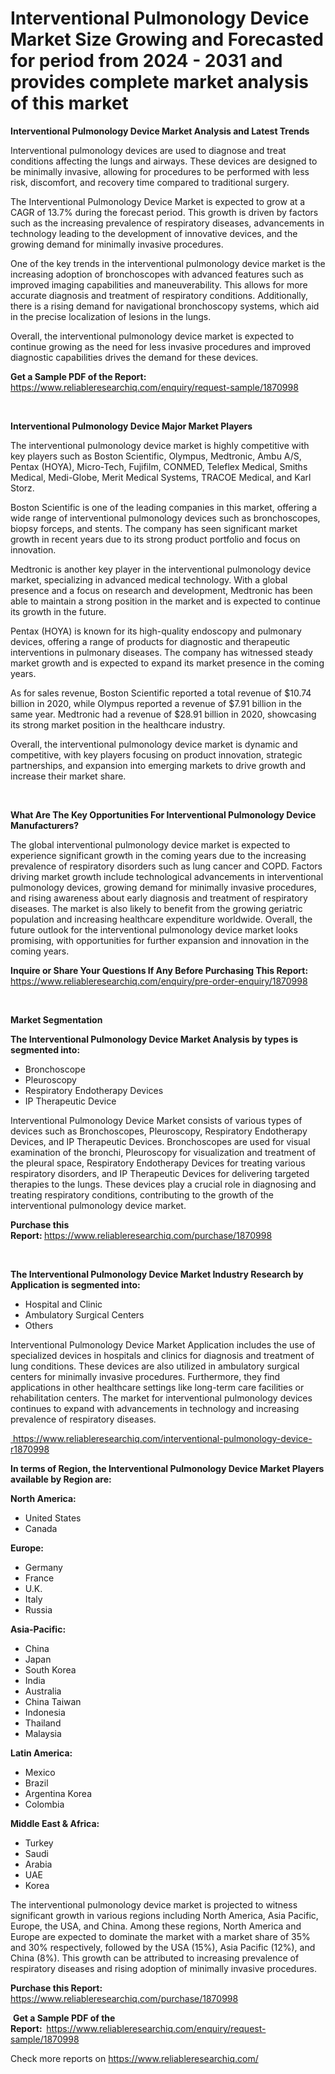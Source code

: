 <p><h1>Interventional Pulmonology Device Market Size Growing and Forecasted for period from 2024 - 2031 and provides complete market analysis of this market</h1></p><p><strong>Interventional Pulmonology Device Market Analysis and Latest Trends</strong></p>
<p><p>Interventional pulmonology devices are used to diagnose and treat conditions affecting the lungs and airways. These devices are designed to be minimally invasive, allowing for procedures to be performed with less risk, discomfort, and recovery time compared to traditional surgery.</p><p>The Interventional Pulmonology Device Market is expected to grow at a CAGR of 13.7% during the forecast period. This growth is driven by factors such as the increasing prevalence of respiratory diseases, advancements in technology leading to the development of innovative devices, and the growing demand for minimally invasive procedures.</p><p>One of the key trends in the interventional pulmonology device market is the increasing adoption of bronchoscopes with advanced features such as improved imaging capabilities and maneuverability. This allows for more accurate diagnosis and treatment of respiratory conditions. Additionally, there is a rising demand for navigational bronchoscopy systems, which aid in the precise localization of lesions in the lungs.</p><p>Overall, the interventional pulmonology device market is expected to continue growing as the need for less invasive procedures and improved diagnostic capabilities drives the demand for these devices.</p></p>
<p><strong>Get a Sample PDF of the Report:&nbsp;</strong> <a href="https://www.reliableresearchiq.com/enquiry/request-sample/1870998">https://www.reliableresearchiq.com/enquiry/request-sample/1870998</a></p>
<p>&nbsp;</p>
<p><strong>Interventional Pulmonology Device Major Market Players</strong></p>
<p><p>The interventional pulmonology device market is highly competitive with key players such as Boston Scientific, Olympus, Medtronic, Ambu A/S, Pentax (HOYA), Micro-Tech, Fujifilm, CONMED, Teleflex Medical, Smiths Medical, Medi-Globe, Merit Medical Systems, TRACOE Medical, and Karl Storz. </p><p>Boston Scientific is one of the leading companies in this market, offering a wide range of interventional pulmonology devices such as bronchoscopes, biopsy forceps, and stents. The company has seen significant market growth in recent years due to its strong product portfolio and focus on innovation. </p><p>Medtronic is another key player in the interventional pulmonology device market, specializing in advanced medical technology. With a global presence and a focus on research and development, Medtronic has been able to maintain a strong position in the market and is expected to continue its growth in the future.</p><p>Pentax (HOYA) is known for its high-quality endoscopy and pulmonary devices, offering a range of products for diagnostic and therapeutic interventions in pulmonary diseases. The company has witnessed steady market growth and is expected to expand its market presence in the coming years.</p><p>As for sales revenue, Boston Scientific reported a total revenue of $10.74 billion in 2020, while Olympus reported a revenue of $7.91 billion in the same year. Medtronic had a revenue of $28.91 billion in 2020, showcasing its strong market position in the healthcare industry.</p><p>Overall, the interventional pulmonology device market is dynamic and competitive, with key players focusing on product innovation, strategic partnerships, and expansion into emerging markets to drive growth and increase their market share.</p></p>
<p>&nbsp;</p>
<p><strong>What Are The Key Opportunities For Interventional Pulmonology Device Manufacturers?</strong></p>
<p><p>The global interventional pulmonology device market is expected to experience significant growth in the coming years due to the increasing prevalence of respiratory disorders such as lung cancer and COPD. Factors driving market growth include technological advancements in interventional pulmonology devices, growing demand for minimally invasive procedures, and rising awareness about early diagnosis and treatment of respiratory diseases. The market is also likely to benefit from the growing geriatric population and increasing healthcare expenditure worldwide. Overall, the future outlook for the interventional pulmonology device market looks promising, with opportunities for further expansion and innovation in the coming years.</p></p>
<p><strong>Inquire or Share Your Questions If Any Before Purchasing This Report:</strong> <a href="https://www.reliableresearchiq.com/enquiry/pre-order-enquiry/1870998">https://www.reliableresearchiq.com/enquiry/pre-order-enquiry/1870998</a></p>
<p>&nbsp;</p>
<p><strong>Market Segmentation</strong></p>
<p><strong>The Interventional Pulmonology Device Market Analysis by types is segmented into:</strong></p>
<p><ul><li>Bronchoscope</li><li>Pleuroscopy</li><li>Respiratory Endotherapy Devices</li><li>IP Therapeutic Device</li></ul></p>
<p><p>Interventional Pulmonology Device Market consists of various types of devices such as Bronchoscopes, Pleuroscopy, Respiratory Endotherapy Devices, and IP Therapeutic Devices. Bronchoscopes are used for visual examination of the bronchi, Pleuroscopy for visualization and treatment of the pleural space, Respiratory Endotherapy Devices for treating various respiratory disorders, and IP Therapeutic Devices for delivering targeted therapies to the lungs. These devices play a crucial role in diagnosing and treating respiratory conditions, contributing to the growth of the interventional pulmonology device market.</p></p>
<p><strong>Purchase this Report:&nbsp;</strong><a href="https://www.reliableresearchiq.com/purchase/1870998">https://www.reliableresearchiq.com/purchase/1870998</a></p>
<p>&nbsp;</p>
<p><strong>The Interventional Pulmonology Device Market Industry Research by Application is segmented into:</strong></p>
<p><ul><li>Hospital and Clinic</li><li>Ambulatory Surgical Centers</li><li>Others</li></ul></p>
<p><p>Interventional Pulmonology Device Market Application includes the use of specialized devices in hospitals and clinics for diagnosis and treatment of lung conditions. These devices are also utilized in ambulatory surgical centers for minimally invasive procedures. Furthermore, they find applications in other healthcare settings like long-term care facilities or rehabilitation centers. The market for interventional pulmonology devices continues to expand with advancements in technology and increasing prevalence of respiratory diseases.</p></p>
<p><a href="https://www.reliableresearchiq.com/interventional-pulmonology-device-r1870998">&nbsp;https://www.reliableresearchiq.com/interventional-pulmonology-device-r1870998</a></p>
<p><strong>In terms of Region, the Interventional Pulmonology Device Market Players available by Region are:</strong></p>
<p>
    <p> <strong> North America: </strong>
        <ul>
            <li>United States</li>
            <li>Canada</li>
        </ul>
        </p> 
    <p> <strong> Europe: </strong>
        <ul>
            <li>Germany</li>
            <li>France</li>
            <li>U.K.</li>
            <li>Italy</li>
            <li>Russia</li>
        </ul>
        </p> 
    <p> <strong> Asia-Pacific: </strong>
        <ul>
            <li>China</li>
            <li>Japan</li>
            <li>South Korea</li>
            <li>India</li>
            <li>Australia</li>
            <li>China Taiwan</li>
            <li>Indonesia</li>
            <li>Thailand</li>
            <li>Malaysia</li>
        </ul>
        </p> 
    <p> <strong> Latin America: </strong>
        <ul>
            <li>Mexico</li>
            <li>Brazil</li>
            <li>Argentina Korea</li>
            <li>Colombia</li>
        </ul>
        </p> 
    <p> <strong> Middle East & Africa: </strong>
        <ul>
            <li>Turkey</li>
            <li>Saudi</li>
            <li>Arabia</li>
            <li>UAE</li>
            <li>Korea</li>
        </ul>
    </p>
    </p>
<p><p>The interventional pulmonology device market is projected to witness significant growth in various regions including North America, Asia Pacific, Europe, the USA, and China. Among these regions, North America and Europe are expected to dominate the market with a market share of 35% and 30% respectively, followed by the USA (15%), Asia Pacific (12%), and China (8%). This growth can be attributed to increasing prevalence of respiratory diseases and rising adoption of minimally invasive procedures.</p></p>
<p><strong>Purchase this Report: </strong><a href="https://www.reliableresearchiq.com/purchase/1870998">https://www.reliableresearchiq.com/purchase/1870998</a></p>
<p>&nbsp;<strong>Get a Sample PDF of the Report:&nbsp;&nbsp;</strong><a href="https://www.reliableresearchiq.com/enquiry/request-sample/1870998">https://www.reliableresearchiq.com/enquiry/request-sample/1870998</a></p>
<p><strong></strong></p>
<p>Check more reports on <a href="https://www.reliableresearchiq.com/">https://www.reliableresearchiq.com/</a></p>